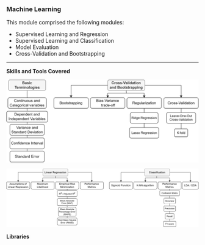 ### Machine Learning

This module comprised the following modules:

- Supervised Learning and Regression
- Supervised Learning and Classification
- Model Evaluation
- Cross-Validation and Bootstrapping

---

**Skills and Tools Covered**
<p align='center'>
<img src=https://github.com/Gr3Fin/Courses_and_Certificates/blob/main/Data_Science_Program%3ALeveraging_AI_for_Effective_Decision-Making/images/Skills%20and%20Tools-Machine%20Learning_Basic_CV.svg>
</p>
<p align='center'>
<img src=https://github.com/Gr3Fin/Courses_and_Certificates/blob/main/Data_Science_Program%3ALeveraging_AI_for_Effective_Decision-Making/images/Skills%20and%20Tools-Machine%20Learning_LR_CL.svg>
</p>

**Libraries**

<p align='center'>
<img https://github.com/Gr3Fin/Courses_and_Certificates/blob/main/Data_Science_Program%3ALeveraging_AI_for_Effective_Decision-Making/images/Skills%20and%20Tools-Machine%20Learning_libraries.svg>
</p>
